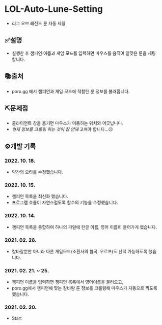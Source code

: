 # LOL-Auto-Lune-Setting
- 리그 오브 레전드 룬 자동 세팅

## ✅설명
- 실행한 후 챔피언 이름과 게임 모드를 입력하면 마우스를 움직여 알맞은 룬을 세팅합니다.

## 📚출처
- poro.gg 에서 챔피언과 게임 모드에 적합한 룬 정보를 불러옵니다.

## ⛏문제점
- 클라이언트 창을 옮기면 마우스가 이동하는 위치와 어긋납니다.
- *현재 정보를 크롤링 하는 것이 잘 안돼* 고쳐야 합니다...😥

## ⚙개발 기록
### 2022. 10. 18.
- 약간의 오타를 수정했습니다.
### 2022. 10. 15.
- 챔피언 목록을 최신화 했습니다.
- 프로그램 흐름이 자연스럽도록 함수의 기능을 수정했습니다.
### 2022. 10. 14.
- 챔피언 목록을 통합하여 하나의 파일에 한글 이름, 영어 이름이 들어가게 했습니다.
### 2021. 02. 26.
- 칼바람뿐만 아니라 다른 게임모드(소환사의 협곡, 우르프)도 선택 가능하도록 했습니다.
### 2021. 02. 21. ~ 25.
- 챔피언 이름을 입력하면 챔피언 목록에서 영어이름을 불러오고,
- poro.gg에서 챔피언에 맞는 칼바람 룬 정보를 크롤링해 마우스가 자동으로 찍도록 했습니다.
### 2021. 02. 20.
- Start
